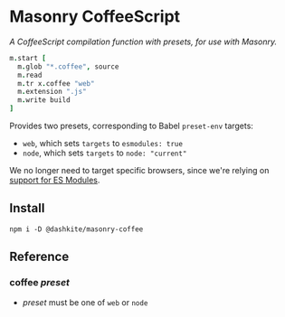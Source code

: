 # Masonry CoffeeScript

*A CoffeeScript compilation function with presets, for use with Masonry.*

```coffeescript
m.start [
  m.glob "*.coffee", source
  m.read
  m.tr x.coffee "web"
  m.extension ".js"
  m.write build
]
```

Provides two presets, corresponding to Babel `preset-env` targets:

- `web`, which sets `targets` to `esmodules: true`
- `node`, which sets `targets` to `node: "current"`

We no longer need to target specific browsers, since we're relying on [support for ES Modules](https://caniuse.com/mdn-javascript_statements_import).

## Install

```
npm i -D @dashkite/masonry-coffee
```


## Reference

### coffee _preset_

- _preset_ must be one of `web` or `node`
